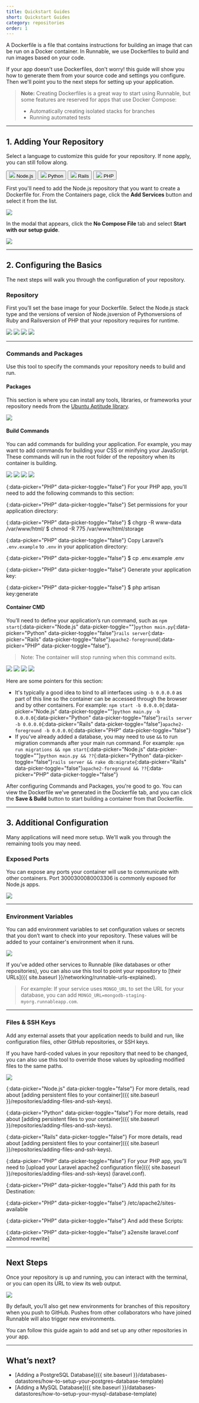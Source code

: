 ```yaml
---
title: Quickstart Guides
short: Quickstart Guides
category: repositories
order: 1
---
```


A Dockerfile is a file that contains instructions for building an image that can be run on a Docker container. In Runnable, we use Dockerfiles to build and run images based on your code.

If your app doesn't use Dockerfiles, don't worry! this guide will show you how to generate them from your source code and settings you configure. Then we'll point you to the next steps for setting up your application.

> **Note:** Creating Dockerfiles is a great way to start using Runnable, but some features are reserved for apps that use Docker Compose:
>
> - Automatically creating isolated stacks for branches
> - Running automated tests

---

## 1. Adding Your Repository

Select a language to customize this guide for your repository. If none apply, you can still follow along.

<div class="btn-group btn-group-quickstart">
  <button class="grid-block align-center justify-center btn white btn-md active" data-picker="Node.js">
    <img class="icon" src="images/logo-icon-nodejs.svg">
    Node.js
  </button>
  <button class="grid-block align-center justify-center btn white btn-md" data-picker="Python">
    <img class="icon" src="images/logo-icon-python.svg">
    Python
  </button>
  <button class="grid-block align-center justify-center btn white btn-md" data-picker="Rails">
    <img class="icon" src="images/logo-icon-rails.svg">
    Rails
  </button>
  <button class="grid-block align-center justify-center btn white btn-md" data-picker="PHP">
    <img class="icon" src="images/logo-icon-php.svg">
    PHP
  </button>
</div>

First you'll need to add the <span data-picker-text>Node.js</span> repository that you want to create a Dockerfile for. From the Containers page, click the **Add Services** button and select it from the list.

![](images/ss-add-service.png)

In the modal that appears, click the **No Compose File** tab and select **Start with our setup guide**.

![](images/ss-setup-guide.png)

---

## 2. Configuring the Basics

The next steps will walk you through the configuration of your repository.

### Repository

First you’ll set the base image for your Dockerfile. Select the <span class="strong" data-picker-text>Node.js</span> stack type and the versions of <span data-picker="Node.js" data-picker-toggle>version of Node.js</span><span data-picker="Python" data-picker-toggle="false">version of Python</span><span data-picker="Rails" data-picker-toggle="false">versions of Ruby and Rails</span><span data-picker="PHP" data-picker-toggle="false">version of PHP</span> that your repository requires for runtime.

<img src="images/ss-node-repository.png" data-picker="Node.js" data-picker-toggle>
<img src="images/ss-python-repository.png" data-picker="Python" data-picker-toggle="false">
<img src="images/ss-rails-repository.png" data-picker="Rails" data-picker-toggle="false">
<img src="images/ss-php-repository.png" data-picker="PHP" data-picker-toggle="false">

---

### Commands and Packages

Use this tool to specify the commands your repository needs to build and run.

#### Packages

This section is where you can install any tools, libraries, or frameworks your repository needs from the [Ubuntu Aptitude library](http://packages.ubuntu.com/).

![](images/ss-packages.png)

#### Build Commands

You can add commands for building your application. For example, you may want to add commands for building your CSS or minifying your JavaScript. These commands will run in the root folder of the repository when its container is building.

<img src="images/ss-node-build-commands.png" data-picker="Node.js" data-picker-toggle>
<img src="images/ss-python-build-commands.png" data-picker="Python" data-picker-toggle="false">
<img src="images/ss-rails-build-commands.png" data-picker="Rails" data-picker-toggle="false">
<img src="images/ss-php-build-commands.png" data-picker="PHP" data-picker-toggle="false">

{:data-picker="PHP" data-picker-toggle="false"}
For your PHP app, you'll need to add the following commands to this section:

{:data-picker="PHP" data-picker-toggle="false"}
Set permissions for your application directory:

{:data-picker="PHP" data-picker-toggle="false"}
    $ chgrp -R www-data /var/www/html/
    $ chmod -R 775 /var/www/html/storage

{:data-picker="PHP" data-picker-toggle="false"}
Copy Laravel’s `.env.example` to `.env` in your application directory:

{:data-picker="PHP" data-picker-toggle="false"}
    $ cp .env.example .env

{:data-picker="PHP" data-picker-toggle="false"}
Generate your application key:

{:data-picker="PHP" data-picker-toggle="false"}
    $ php artisan key:generate

#### Container CMD

You’ll need to define your application’s run command, such as `npm start`{:data-picker="Node.js" data-picker-toggle=""}`python main.py`{:data-picker="Python" data-picker-toggle="false"}`rails server`{:data-picker="Rails" data-picker-toggle="false"}`apache2-foreground`{:data-picker="PHP" data-picker-toggle="false"}.

> Note: The container will stop running when this command exits.

<img src="images/ss-node-container-cmd.png" data-picker="Node.js" data-picker-toggle>
<img src="images/ss-python-container-cmd.png" data-picker="Python" data-picker-toggle="false">
<img src="images/ss-rails-container-cmd.png" data-picker="Rails" data-picker-toggle="false">
<img src="images/ss-php-container-cmd.png" data-picker="PHP" data-picker-toggle="false">

Here are some pointers for this section:

- It's typically a good idea to bind to all interfaces using `-b 0.0.0.0` as part of this line so the container can be accessed through the browser and by other containers. For example: `npm start -b 0.0.0.0`{:data-picker="Node.js" data-picker-toggle=""}`python main.py -b 0.0.0.0`{:data-picker="Python" data-picker-toggle="false"}`rails server -b 0.0.0.0`{:data-picker="Rails" data-picker-toggle="false"}`apache2-foreground -b 0.0.0.0`{:data-picker="PHP" data-picker-toggle="false"}
- If you've already added a database, you may need to use `&&` to run migration commands after your main run command. For example: `npm run migrations && npm start`{:data-picker="Node.js" data-picker-toggle=""}`python main.py && ??`{:data-picker="Python" data-picker-toggle="false"}`rails server && rake db:migrate`{:data-picker="Rails" data-picker-toggle="false"}`apache2-foreground && ??`{:data-picker="PHP" data-picker-toggle="false"}

After configuring Commands and Packages, you're good to go. You can view the Dockerfile we've generated in the Dockerfile tab, and you can click the **Save & Build** button to start building a container from that Dockerfile.

---

## 3. Additional Configuration

Many applications will need more setup. We'll walk you through the remaining tools you may need.

### Exposed Ports

You can expose any ports your container will use to communicate with other containers. Port <span data-picker="Node.js" data-picker-toggle>3000</span><span data-picker="Python" data-picker-toggle="false">3000</span><span data-picker="Rails" data-picker-toggle="false">8000</span><span data-picker="PHP" data-picker-toggle="false">3306</span> is commonly exposed for <span data-picker-text>Node.js</span> apps.

![](images/ss-ports.png)

---

### Environment Variables

You can add environment variables to set configuration values or secrets that you don’t want to check into your repository. These values will be added to your container's environment when it runs.

![](images/ss-environment-variables.png)

If you've added other services to Runnable (like databases or other repositories), you can also use this tool to point your repository to [their URLs]({{ site.baseurl }}/networking/runnable-urls-explained).

> For example: If your service uses `MONGO_URL` to set the URL for your database, you can add `MONGO_URL=mongodb-staging-myorg.runnableapp.com`.

---

### Files & SSH Keys

Add any external assets that your application needs to build and run, like configuration files, other GitHub repositories, or SSH keys.

If you have hard-coded values in your repository that need to be changed, you can also use this tool to override those values by uploading modified files to the same paths.

![](images/ss-files-and-ssh-keys.png)

{:data-picker="Node.js" data-picker-toggle="false"}
For more details, read about [adding persistent files to your container]({{ site.baseurl }}/repositories/adding-files-and-ssh-keys).

{:data-picker="Python" data-picker-toggle="false"}
For more details, read about [adding persistent files to your container]({{ site.baseurl }}/repositories/adding-files-and-ssh-keys).

{:data-picker="Rails" data-picker-toggle="false"}
For more details, read about [adding persistent files to your container]({{ site.baseurl }}/repositories/adding-files-and-ssh-keys).

{:data-picker="PHP" data-picker-toggle="false"}
For your PHP app, you’ll need to [upload your Laravel apache2 configuration file]({{ site.baseurl }}/repositories/adding-files-and-ssh-keys) (laravel.conf).

{:data-picker="PHP" data-picker-toggle="false"}
Add this path for its Destination:

{:data-picker="PHP" data-picker-toggle="false"}
    /etc/apache2/sites-available

{:data-picker="PHP" data-picker-toggle="false"}
And add these Scripts:

{:data-picker="PHP" data-picker-toggle="false"}
    a2ensite laravel.conf
    a2enmod rewrite]

---

## Next Steps

Once your repository is up and running, you can interact with the terminal, or you can open its URL to view its web output.

![](images/ss-terminal.png)

By default, you’ll also get new environments for branches of this repository when you push to GitHub. Pushes from other collaborators who have joined Runnable will also trigger new environments.

You can follow this guide again to add and set up any other repositories in your app.

---

## What’s next?

- [Adding a PostgreSQL Database]({{ site.baseurl }}/databases-datastores/how-to-setup-your-postgres-database-template)
- [Adding a MySQL Database]({{ site.baseurl }}/databases-datastores/how-to-setup-your-mysql-database-template)
